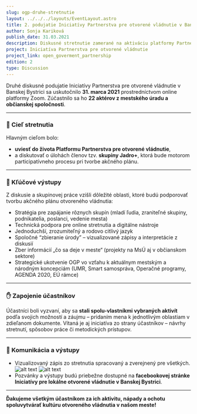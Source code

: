 ```yaml
---
slug: ogp-druhe-stretnutie
layout: ../../../layouts/EventLayout.astro
title: 2. podujatie Iniciatívy Partnerstva pre otvorené vládnutie v Banskej Bystrici
author: Sonja Kariková
publish_date: 31.03.2021
description: Diskusné stretnutie zamerané na aktiváciu platformy Partnerstva pre otvorené vládnutie a na definovanie úloh pre členov skupiny „Jadro+“.
project: Iniciatíva Partnerstva pre otvorené vládnutie
project_link: open_goverment_partnership
edition: 2
type: Discussion
---
```


Druhé diskusné podujatie Iniciatívy Partnerstva pre otvorené vládnutie v Banskej Bystrici sa uskutočnilo **31. marca 2021** prostredníctvom online platformy Zoom. Zúčastnilo sa ho **22 aktérov z mestského úradu a občianskej spoločnosti**.

---

### 🎯 Cieľ stretnutia

Hlavným cieľom bolo:
- **uviesť do života Platformu Partnerstva pre otvorené vládnutie**,
- a diskutovať o úlohách členov tzv. **skupiny Jadro+**, ktorá bude motorom participatívneho procesu pri tvorbe akčného plánu.

---

### 🧩 Kľúčové výstupy

Z diskusie a skupinovej práce vzišli dôležité oblasti, ktoré budú podporovať tvorbu akčného plánu otvoreného vládnutia:

- Stratégia pre zapájanie rôznych skupín (mladí ľudia, zraniteľné skupiny, podnikatelia, poslanci, vedenie mesta)
- Technická podpora pre online stretnutia a digitálne nástroje
- Jednoduchší, zrozumiteľný a rodovo citlivý jazyk
- Spoločné “zbieranie úrody” – vizualizované zápisy a interpretácie z diskusií
- Zber informácií „čo sa deje v meste“ (projekty na MsÚ aj v občianskom sektore)
- Strategické ukotvenie OGP vo vzťahu k aktuálnym mestským a národným koncepciám (UMR, Smart samospráva, Operačné programy, AGENDA 2020, EÚ rámce)

---

### ✋ Zapojenie účastníkov

Účastníci boli vyzvaní, aby sa **stali spolu-vlastníkmi vybraných aktivít** podľa svojich možností a záujmu – pridaním mena k jednotlivým oblastiam v zdieľanom dokumente. Vítaná je aj iniciatíva zo strany účastníkov – návrhy stretnutí, spôsobov práce či metodických prístupov.

---

### 📢 Komunikácia a výstupy

- Vizualizovaný zápis zo stretnutia spracovaný a zverejnený pre všetkých.
![alt text](Čo-je-otvorené-vládnutie-2-stretnutie.jpg) 
![alt text](Grafický-zápis-2-stretnutia.jpg)
- Pozvánky a výstupy budú priebežne dostupné na **facebookovej stránke Iniciatívy pre lokálne otvorené vládnutie v Banskej Bystrici**.
---

**Ďakujeme všetkým účastníkom za ich aktivitu, nápady a ochotu spoluvytvárať kultúru otvoreného vládnutia v našom meste!**


